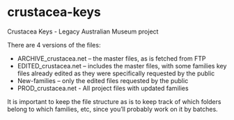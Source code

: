 # crustacea-keys
Crustacea Keys - Legacy Australian Museum project

There are 4 versions of the files: 

- ARCHIVE_crustacea.net – the master files, as is fetched from FTP 
- EDITED_crustacea.net – includes the master files, with some families key files already edited as they were specifically requested by the public 
- New-families – only the edited files requested by the public 
- PROD_crustacea.net - All project files with updated families
 
It is important to keep the file structure as is to keep track of which folders belong to which families, etc, since you’ll probably work on it by batches. 

